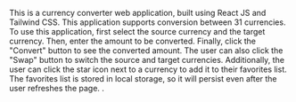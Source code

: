 This is a currency converter web application, built using React JS and Tailwind CSS. This application supports conversion between 31 currencies. To use this application, first select the source currency and the target currency. Then, enter the amount to be converted. Finally, click the "Convert" button to see the converted amount. The user can also click the "Swap" button to switch the source and target currencies. Additionally, the user can click the star icon next to a currency to add it to their favorites list. The favorites list is stored in local storage, so it will persist even after the user refreshes the page. .
